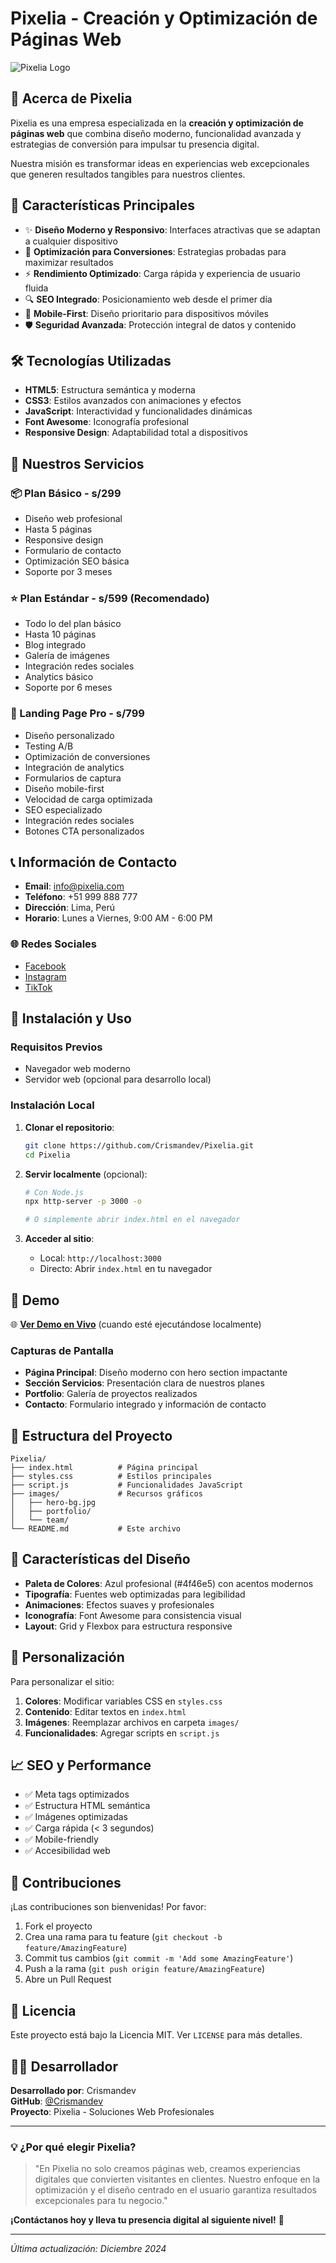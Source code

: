 # Pixelia - Creación y Optimización de Páginas Web

![Pixelia Logo](https://via.placeholder.com/200x80/4f46e5/ffffff?text=Pixelia)

## 🌟 Acerca de Pixelia

Pixelia es una empresa especializada en la **creación y optimización de páginas web** que combina diseño moderno, funcionalidad avanzada y estrategias de conversión para impulsar tu presencia digital.

Nuestra misión es transformar ideas en experiencias web excepcionales que generen resultados tangibles para nuestros clientes.

## 🚀 Características Principales

- ✨ **Diseño Moderno y Responsivo**: Interfaces atractivas que se adaptan a cualquier dispositivo
- 🎯 **Optimización para Conversiones**: Estrategias probadas para maximizar resultados
- ⚡ **Rendimiento Optimizado**: Carga rápida y experiencia de usuario fluida
- 🔍 **SEO Integrado**: Posicionamiento web desde el primer día
- 📱 **Mobile-First**: Diseño prioritario para dispositivos móviles
- 🛡️ **Seguridad Avanzada**: Protección integral de datos y contenido

## 🛠️ Tecnologías Utilizadas

- **HTML5**: Estructura semántica y moderna
- **CSS3**: Estilos avanzados con animaciones y efectos
- **JavaScript**: Interactividad y funcionalidades dinámicas
- **Font Awesome**: Iconografía profesional
- **Responsive Design**: Adaptabilidad total a dispositivos

## 💼 Nuestros Servicios

### 📦 Plan Básico - s/299
- Diseño web profesional
- Hasta 5 páginas
- Responsive design
- Formulario de contacto
- Optimización SEO básica
- Soporte por 3 meses

### ⭐ Plan Estándar - s/599 (Recomendado)
- Todo lo del plan básico
- Hasta 10 páginas
- Blog integrado
- Galería de imágenes
- Integración redes sociales
- Analytics básico
- Soporte por 6 meses

### 🎯 Landing Page Pro - s/799
- Diseño personalizado
- Testing A/B
- Optimización de conversiones
- Integración de analytics
- Formularios de captura
- Diseño mobile-first
- Velocidad de carga optimizada
- SEO especializado
- Integración redes sociales
- Botones CTA personalizados

## 📞 Información de Contacto

- **Email**: info@pixelia.com
- **Teléfono**: +51 999 888 777
- **Dirección**: Lima, Perú
- **Horario**: Lunes a Viernes, 9:00 AM - 6:00 PM

### 🌐 Redes Sociales
- [Facebook](https://facebook.com/pixelia)
- [Instagram](https://instagram.com/pixelia)
- [TikTok](https://tiktok.com/@pixelia)

## 🚀 Instalación y Uso

### Requisitos Previos
- Navegador web moderno
- Servidor web (opcional para desarrollo local)

### Instalación Local

1. **Clonar el repositorio**:
   ```bash
   git clone https://github.com/Crismandev/Pixelia.git
   cd Pixelia
   ```

2. **Servir localmente** (opcional):
   ```bash
   # Con Node.js
   npx http-server -p 3000 -o
   
   # O simplemente abrir index.html en el navegador
   ```

3. **Acceder al sitio**:
   - Local: `http://localhost:3000`
   - Directo: Abrir `index.html` en tu navegador

## 📸 Demo

🌐 **[Ver Demo en Vivo](http://localhost:3000)** (cuando esté ejecutándose localmente)

### Capturas de Pantalla

- **Página Principal**: Diseño moderno con hero section impactante
- **Sección Servicios**: Presentación clara de nuestros planes
- **Portfolio**: Galería de proyectos realizados
- **Contacto**: Formulario integrado y información de contacto

## 📁 Estructura del Proyecto

```
Pixelia/
├── index.html          # Página principal
├── styles.css          # Estilos principales
├── script.js           # Funcionalidades JavaScript
├── images/             # Recursos gráficos
│   ├── hero-bg.jpg
│   ├── portfolio/
│   └── team/
└── README.md           # Este archivo
```

## 🎨 Características del Diseño

- **Paleta de Colores**: Azul profesional (#4f46e5) con acentos modernos
- **Tipografía**: Fuentes web optimizadas para legibilidad
- **Animaciones**: Efectos suaves y profesionales
- **Iconografía**: Font Awesome para consistencia visual
- **Layout**: Grid y Flexbox para estructura responsive

## 🔧 Personalización

Para personalizar el sitio:

1. **Colores**: Modificar variables CSS en `styles.css`
2. **Contenido**: Editar textos en `index.html`
3. **Imágenes**: Reemplazar archivos en carpeta `images/`
4. **Funcionalidades**: Agregar scripts en `script.js`

## 📈 SEO y Performance

- ✅ Meta tags optimizados
- ✅ Estructura HTML semántica
- ✅ Imágenes optimizadas
- ✅ Carga rápida (< 3 segundos)
- ✅ Mobile-friendly
- ✅ Accesibilidad web

## 🤝 Contribuciones

¡Las contribuciones son bienvenidas! Por favor:

1. Fork el proyecto
2. Crea una rama para tu feature (`git checkout -b feature/AmazingFeature`)
3. Commit tus cambios (`git commit -m 'Add some AmazingFeature'`)
4. Push a la rama (`git push origin feature/AmazingFeature`)
5. Abre un Pull Request

## 📄 Licencia

Este proyecto está bajo la Licencia MIT. Ver `LICENSE` para más detalles.

## 👨‍💻 Desarrollador

**Desarrollado por**: Crismandev  
**GitHub**: [@Crismandev](https://github.com/Crismandev)  
**Proyecto**: Pixelia - Soluciones Web Profesionales

---

### 💡 ¿Por qué elegir Pixelia?

> "En Pixelia no solo creamos páginas web, creamos experiencias digitales que convierten visitantes en clientes. Nuestro enfoque en la optimización y el diseño centrado en el usuario garantiza resultados excepcionales para tu negocio."

**¡Contáctanos hoy y lleva tu presencia digital al siguiente nivel!** 🚀

---

*Última actualización: Diciembre 2024*
